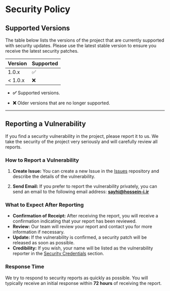 # Security Policy

## Supported Versions

The table below lists the versions of the project that are currently supported with security updates. Please use the latest stable version to ensure you receive the latest security patches.

| Version | Supported          |
| ------- | ------------------ |
| 1.0.x   | :white_check_mark: |
| < 1.0.x | :x:                |

- **:white_check_mark:** Supported versions.

- **:x:** Older versions that are no longer supported.

---

## Reporting a Vulnerability

If you find a security vulnerability in the project, please report it to us. We take the security of the project very seriously and will carefully review all reports.

### How to Report a Vulnerability

1. **Create Issue:**
You can create a new Issue in the [Issues](https://github.com/Hossein-i/PricePulse30Bot/issues) repository and describe the details of the vulnerability.

2. **Send Email:**
If you prefer to report the vulnerability privately, you can send an email to the following email address:
**sayhi@hossein-i.ir**

### What to Expect After Reporting

- **Confirmation of Receipt:** After receiving the report, you will receive a confirmation indicating that your report has been reviewed.
- **Review:** Our team will review your report and contact you for more information if necessary.
- **Update:** If the vulnerability is confirmed, a security patch will be released as soon as possible.
- **Credibility:** If you wish, your name will be listed as the vulnerability reporter in the [Security Credentials](https://github.com/Hossein-i/PricePulse30Bot/security/advisories) section.

### Response Time

We try to respond to security reports as quickly as possible. You will typically receive an initial response within **72 hours** of receiving the report.
